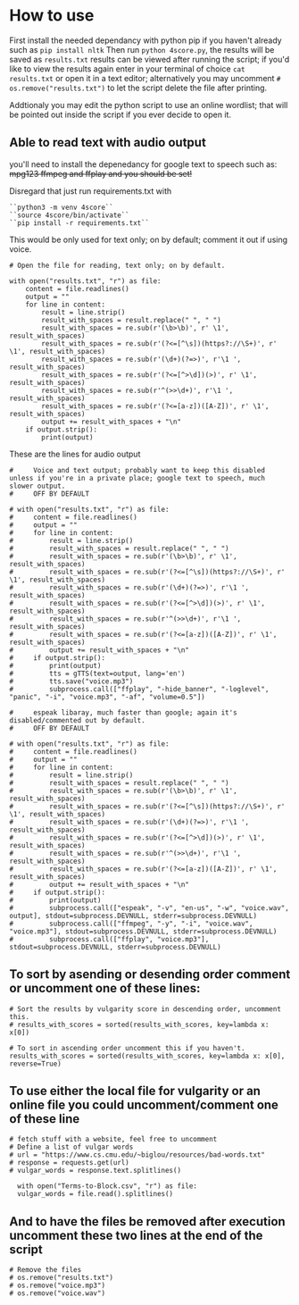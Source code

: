 # How to use

First install the needed dependancy with python pip if you haven't already such as ```pip install nltk```
Then run ``python 4score.py``, the results will be saved as ``results.txt`` results can be viewed after running the script; if you'd like to view the results again enter in your terminal of choice ``cat results.txt`` or open it in a text editor; alternatively you may uncomment ``# os.remove("results.txt")`` to let the script delete the file after printing.

Addtionaly you may edit the python script to use an online wordlist; that will be pointed out inside the script if you ever decide to open it.

## Able to read text with audio output

you'll need to install the depenedancy for google text to speech such as:
~~mpg123 ffmpeg and ffplay and you should be set!~~

Disregard that just run requirements.txt with

    ``python3 -m venv 4score``
    ``source 4score/bin/activate``
    ``pip install -r requirements.txt``

This would be only used for text only; on by default; comment it out if using voice.

    # Open the file for reading, text only; on by default.

    with open("results.txt", "r") as file:
        content = file.readlines()
        output = ""
        for line in content:
            result = line.strip()
            result_with_spaces = result.replace(" ", " ")
            result_with_spaces = re.sub(r'(\b>\b)', r' \1', result_with_spaces)
            result_with_spaces = re.sub(r'(?<=[^\s])(https?://\S+)', r' \1', result_with_spaces)
            result_with_spaces = re.sub(r'(\d+)(?=>)', r'\1 ', result_with_spaces)
            result_with_spaces = re.sub(r'(?<=[^>\d])(>)', r' \1', result_with_spaces)
            result_with_spaces = re.sub(r'^(>>\d+)', r'\1 ', result_with_spaces)
            result_with_spaces = re.sub(r'(?<=[a-z])([A-Z])', r' \1', result_with_spaces)
            output += result_with_spaces + "\n"
        if output.strip():
            print(output)

These are the lines for audio output

    #     Voice and text output; probably want to keep this disabled unless if you're in a private place; google text to speech, much slower output.
    #     OFF BY DEFAULT

    # with open("results.txt", "r") as file:
    #     content = file.readlines()
    #     output = ""
    #     for line in content:
    #         result = line.strip()
    #         result_with_spaces = result.replace(" ", " ")
    #         result_with_spaces = re.sub(r'(\b>\b)', r' \1', result_with_spaces)
    #         result_with_spaces = re.sub(r'(?<=[^\s])(https?://\S+)', r' \1', result_with_spaces)
    #         result_with_spaces = re.sub(r'(\d+)(?=>)', r'\1 ', result_with_spaces)
    #         result_with_spaces = re.sub(r'(?<=[^>\d])(>)', r' \1', result_with_spaces)
    #         result_with_spaces = re.sub(r'^(>>\d+)', r'\1 ', result_with_spaces)
    #         result_with_spaces = re.sub(r'(?<=[a-z])([A-Z])', r' \1', result_with_spaces)
    #         output += result_with_spaces + "\n"
    #     if output.strip():
    #         print(output)
    #         tts = gTTS(text=output, lang='en')
    #         tts.save("voice.mp3")
    #         subprocess.call(["ffplay", "-hide_banner", "-loglevel", "panic", "-i", "voice.mp3", "-af", "volume=0.5"])

    #     espeak libaray, much faster than google; again it's disabled/commented out by default.
    #     OFF BY DEFAULT

    # with open("results.txt", "r") as file:
    #     content = file.readlines()
    #     output = ""
    #     for line in content:
    #         result = line.strip()
    #         result_with_spaces = result.replace(" ", " ")
    #         result_with_spaces = re.sub(r'(\b>\b)', r' \1', result_with_spaces)
    #         result_with_spaces = re.sub(r'(?<=[^\s])(https?://\S+)', r' \1', result_with_spaces)
    #         result_with_spaces = re.sub(r'(\d+)(?=>)', r'\1 ', result_with_spaces)
    #         result_with_spaces = re.sub(r'(?<=[^>\d])(>)', r' \1', result_with_spaces)
    #         result_with_spaces = re.sub(r'^(>>\d+)', r'\1 ', result_with_spaces)
    #         result_with_spaces = re.sub(r'(?<=[a-z])([A-Z])', r' \1', result_with_spaces)
    #         output += result_with_spaces + "\n"
    #     if output.strip():
    #         print(output)
    #         subprocess.call(["espeak", "-v", "en-us", "-w", "voice.wav", output], stdout=subprocess.DEVNULL, stderr=subprocess.DEVNULL)
    #         subprocess.call(["ffmpeg", "-y", "-i", "voice.wav", "voice.mp3"], stdout=subprocess.DEVNULL, stderr=subprocess.DEVNULL)
    #         subprocess.call(["ffplay", "voice.mp3"], stdout=subprocess.DEVNULL, stderr=subprocess.DEVNULL)
    

## To sort by asending or desending order comment or uncomment one of these lines:

   
    # Sort the results by vulgarity score in descending order, uncomment this.
    # results_with_scores = sorted(results_with_scores, key=lambda x: x[0])

    # To sort in ascending order uncomment this if you haven't.
    results_with_scores = sorted(results_with_scores, key=lambda x: x[0], reverse=True)
    
    
    
## To use either the local file for vulgarity or an online file you could uncomment/comment one of these line


    # fetch stuff with a website, feel free to uncomment
    # Define a list of vulgar words
    # url = "https://www.cs.cmu.edu/~biglou/resources/bad-words.txt"
    # response = requests.get(url)
    # vulgar_words = response.text.splitlines()

      with open("Terms-to-Block.csv", "r") as file:
      vulgar_words = file.read().splitlines()
    
## And to have the files be removed after execution uncomment these two lines at the end of the script

    # Remove the files
    # os.remove("results.txt")
    # os.remove("voice.mp3")
    # os.remove("voice.wav")
